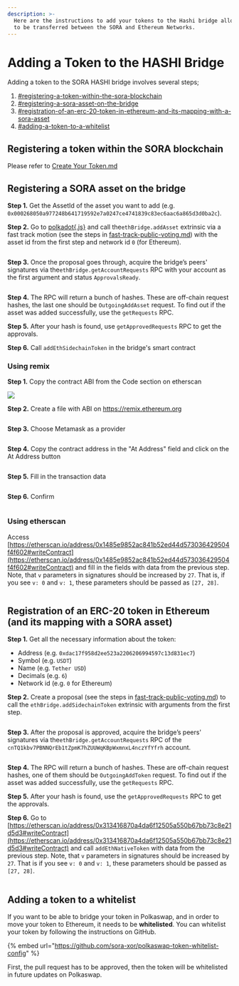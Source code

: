 ```yaml
---
description: >-
  Here are the instructions to add your tokens to the Hashi bridge allowing them
  to be transferred between the SORA and Ethereum Networks.
---
```


# Adding a Token to the HASHI Bridge

Adding a token to the SORA HASHI bridge involves several steps;

1. [#registering-a-token-within-the-sora-blockchain](adding-a-token-to-the-hashi-bridge.md#registering-a-token-within-the-sora-blockchain "mention")
2. [#registering-a-sora-asset-on-the-bridge](adding-a-token-to-the-hashi-bridge.md#registering-a-sora-asset-on-the-bridge "mention")
3. [#registration-of-an-erc-20-token-in-ethereum-and-its-mapping-with-a-sora-asset](adding-a-token-to-the-hashi-bridge.md#registration-of-an-erc-20-token-in-ethereum-and-its-mapping-with-a-sora-asset "mention")
4. [#adding-a-token-to-a-whitelist](adding-a-token-to-the-hashi-bridge.md#adding-a-token-to-a-whitelist "mention")



## Registering a token within the SORA blockchain

Please refer to [Create Your Token.md](<../../../assets/Create Your Token.md> "mention")

## Registering a SORA asset on the bridge

**Step 1.** Get the AssetId of the asset you want to add (e.g. `0x000268050a977248b641719592e7a0247ce4741839c83ec6aac6a865d3d0ba2c`).

**Step 2.** Go to [polkadot{.js}](http://polkadot.js.org/) and call the`ethBridge.addAsset` extrinsic via a fast track motion (see the steps in [fast-track-public-voting.md](../../../governance/fast-track-public-voting.md "mention")) with the asset id from the first step and network id `0` (for Ethereum).

<figure><img src="../../../../.gitbook/assets/56fb221f-642d-439f-beeb-af1182e62643 (1) (3).png" alt=""><figcaption></figcaption></figure>

**Step 3.** Once the proposal goes through, acquire the bridge’s peers' signatures via the`ethBridge.getAccountRequests` RPC with your account as the first argument and status `ApprovalsReady`.

<figure><img src="../../../../.gitbook/assets/e76084e0-f516-4dad-acae-58b3e66753b3.png" alt=""><figcaption></figcaption></figure>

**Step 4.** The RPC will return a bunch of hashes. These are off-chain request hashes, the last one should be `OutgoingAddAsset` request. To find out if the asset was added successfully, use the `getRequests` RPC.

**Step 5.** After your hash is found, use `getApprovedRequests` RPC to get the approvals.

**Step 6.** Call `addEthSidechainToken` in the bridge's smart contract

### Using remix

**Step 1.** Copy the contract ABI from the Code section on etherscan

![](../../../../.gitbook/assets/telegram-cloud-document-2-5418105586115946206.jpg)

**Step 2.** Create a file with ABI on https://remix.ethereum.org

<figure><img src="../../../../.gitbook/assets/telegram-cloud-document-2-5420357385929631693.jpg" alt=""><figcaption></figcaption></figure>

**Step 3.** Choose Metamask as a provider

<figure><img src="../../../../.gitbook/assets/telegram-cloud-document-2-5418105586115946208.jpg" alt=""><figcaption></figcaption></figure>

**Step 4.** Copy the contract address in the "At Address" field and click on the At Address button

<figure><img src="../../../../.gitbook/assets/telegram-cloud-document-2-5420357385929631694.jpg" alt=""><figcaption></figcaption></figure>

**Step 5.** Fill in the transaction data

<figure><img src="../../../../.gitbook/assets/telegram-cloud-document-2-5418105586115946210.jpg" alt=""><figcaption></figcaption></figure>

**Step 6.** Confirm

<figure><img src="../../../../.gitbook/assets/telegram-cloud-document-2-5418105586115946211.jpg" alt=""><figcaption></figcaption></figure>

### Using etherscan

Access [https://etherscan.io/address/0x1485e9852ac841b52ed44d573036429504f4f602#writeContract](https://etherscan.io/address/0x1485e9852ac841b52ed44d573036429504f4f602#writeContract) and fill in the fields with data from the previous step. Note, that `v` parameters in signatures should be increased by `27`. That is, if you see `v: 0` and `v: 1`, these parameters should be passed as `[27, 28]`.

<figure><img src="../../../../.gitbook/assets/1f7e0a4e-14b5-4e34-94ca-a3def1e2051c.png" alt=""><figcaption></figcaption></figure>

## Registration of an ERC-20 token in Ethereum (and its mapping with a SORA asset)

**Step 1.** Get all the necessary information about the token:

* Address (e.g. `0xdac17f958d2ee523a2206206994597c13d831ec7`)
* Symbol (e.g. `USDT`)
* Name (e.g. `Tether USD`)
* Decimals (e.g. `6`)
* Network id (e.g. `0` for Ethereum)

**Step 2.** Create a proposal (see the steps in [fast-track-public-voting.md](../../../governance/fast-track-public-voting.md "mention")) to call the `ethBridge.addSidechainToken` extrinsic with arguments from the first step.

<figure><img src="../../../../.gitbook/assets/bca42141-2961-43f6-b049-48a354443484.png" alt=""><figcaption></figcaption></figure>

**Step 3.** After the proposal is approved, acquire the bridge’s peers' signatures via the`ethBridge.getAccountRequests` RPC of the `cnTQ1kbv7PBNNQrEb1tZpmK7hZUUWqKBpWxmnxL4nczYfYfrh` account.

<figure><img src="../../../../.gitbook/assets/e76084e0-f516-4dad-acae-58b3e66753b3 (1).png" alt=""><figcaption></figcaption></figure>

**Step 4.** The RPC will return a bunch of hashes. These are off-chain request hashes, one of them should be `OutgoingAddToken` request. To find out if the asset was added successfully, use the `getRequests` RPC.

**Step 5.** After your hash is found, use the `getApprovedRequests` RPC to get the approvals.

**Step 6.** Go to [https://etherscan.io/address/0x313416870a4da6f12505a550b67bb73c8e21d5d3#writeContract](https://etherscan.io/address/0x313416870a4da6f12505a550b67bb73c8e21d5d3#writeContract) and call `addEthNativeToken` with data from the previous step. Note, that `v` parameters in signatures should be increased by `27`. That is if you see `v: 0` and `v: 1`, these parameters should be passed as `[27, 28]`.

<figure><img src="../../../../.gitbook/assets/1c74b050-8f76-4ec7-873e-a20ed18c9f4b.png" alt=""><figcaption></figcaption></figure>

## Adding a token to a whitelist

&#x20;If you want to be able to bridge your token in Polkaswap, and in order to move your token to Ethereum, it needs to be **whitelisted**. You can whitelist your token by following the instructions on GitHub.

{% embed url="https://github.com/sora-xor/polkaswap-token-whitelist-config" %}

First, the pull request has to be approved, then the token will be whitelisted in future updates on Polkaswap.
